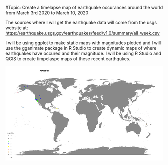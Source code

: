 #Topic: Create a timelapse map of earthquake occurances around the world from March 3rd 2020 to March 10, 2020

The sources where I will get the earthquake data will come from the usgs website at: 
https://earthquake.usgs.gov/earthquakes/feed/v1.0/summary/all_week.csv


I will be using ggplot to make static maps with magnitudes plotted and I will use the gganimate package in R Studio to create dynamic maps of where earthquakes have occured and their magnitude. I will be using R Studio and QGIS to create timpelaspe maps of these recent earthqukes.

<img src="images/earthquakes2.gif?raw=true"/>
